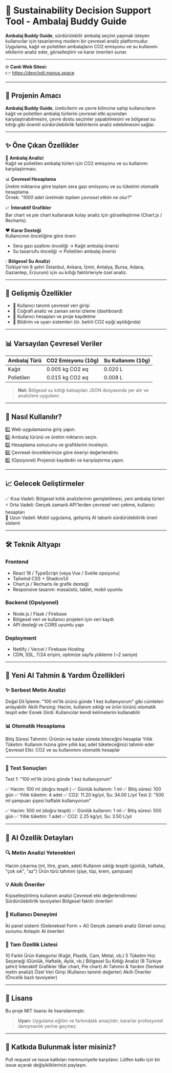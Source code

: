 # 🚀 Sustainability Decision Support Tool - Ambalaj Buddy Guide

**Ambalaj Buddy Guide**, sürdürülebilir ambalaj seçimi yapmak isteyen kullanıcılar için tasarlanmış modern bir çevresel analiz platformudur. Uygulama, kağıt ve polietilen ambalajların CO2 emisyonu ve su kullanımı etkilerini analiz eder, görselleştirir ve karar önerileri sunar.

---

🌐 **Canlı Web Sitesi:**  
👉 https://devclxdi.manus.space

---

## 🎯 Projenin Amacı

**Ambalaj Buddy Guide**, üreticilerin ve çevre bilincine sahip kullanıcıların kağıt ve polietilen ambalaj türlerini çevresel etki açısından karşılaştırabilmesini, çevre dostu seçimler yapabilmesini ve bölgesel su kıtlığı gibi önemli sürdürülebilirlik faktörlerini analiz edebilmesini sağlar.

---

## ✨ Öne Çıkan Özellikler

🌱 **Ambalaj Analizi**  
Kağıt ve polietilen ambalaj türleri için CO2 emisyonu ve su kullanımı karşılaştırması.

📊 **Çevresel Hesaplama**  
Üretim miktarına göre toplam sera gazı emisyonu ve su tüketimi otomatik hesaplama.  
Örnek: *"1000 adet üretimde toplam çevresel etkim ne olur?"*

📈 **İnteraktif Grafikler**  
Bar chart ve pie chart kullanarak kolay analiz için görselleştirme (Chart.js / Recharts).

❤️ **Karar Desteği**  
Kullanıcının önceliğine göre öneri:  
- Sera gazı azaltımı önceliği → Kağıt ambalaj önerisi  
- Su tasarrufu önceliği → Polietilen ambalaj önerisi  

💧 **Bölgesel Su Analizi**  
Türkiye'nin 8 şehri (İstanbul, Ankara, İzmir, Antalya, Bursa, Adana, Gaziantep, Erzurum) için su kıtlığı faktörleriyle özel analiz.

---

## 🌟 Gelişmiş Özellikler

- 🌿 Kullanıcı tanımlı çevresel veri girişi  
- 📌 Coğrafi analiz ve zaman serisi izleme (dashboard)  
- 👥 Kullanıcı hesapları ve proje kaydetme  
- 🔔 Bildirim ve uyarı sistemleri (ör. belirli CO2 eşiği aşıldığında)

---

## 📊 Varsayılan Çevresel Veriler

| Ambalaj Türü | CO2 Emisyonu (10g) | Su Kullanımı (10g) |
|--------------|-------------------|-------------------|
| Kağıt        | 0.005 kg CO2 eq    | 0.020 L           |
| Polietilen   | 0.015 kg CO2 eq    | 0.008 L           |

> **Not:** Bölgesel su kıtlığı katsayıları JSON dosyasında yer alır ve analizlere uygulanır.

---

## 📌 Nasıl Kullanılır?

1️⃣ Web uygulamasına giriş yapın.  
2️⃣ Ambalaj türünü ve üretim miktarını seçin.  
3️⃣ Hesaplama sonucunu ve grafiklerini inceleyin.  
4️⃣ Çevresel önceliklerinize göre öneriyi değerlendirin.  
5️⃣ (Opsiyonel) Projenizi kaydedin ve karşılaştırma yapın.

---

## 📈 Gelecek Geliştirmeler

✅ Kısa Vadeli: Bölgesel kıtlık analizlerinin genişletilmesi, yeni ambalaj türleri  
⚡ Orta Vadeli: Gerçek zamanlı API'lerden çevresel veri çekme, kullanıcı hesapları  
🌟 Uzun Vadeli: Mobil uygulama, gelişmiş AI tabanlı sürdürülebilirlik öneri sistemi  

---
## 🛠️ Teknik Altyapı

### Frontend
- React 18 / TypeScript (veya Vue / Svelte opsiyonu)
- Tailwind CSS + Shadcn/UI
- Chart.js / Recharts ile grafik desteği
- Responsive tasarım: masaüstü, tablet, mobil uyumlu

### Backend (Opsiyonel)
- Node.js / Flask / Firebase
- Bölgesel veri ve kullanıcı projeleri için veri kaydı
- API desteği ve CORS uyumlu yapı

### Deployment
- Netlify / Vercel / Firebase Hosting  
- CDN, SSL, 7/24 erişim, optimize sayfa yükleme (~2 saniye)

 ---

 ## 🧠 Yeni AI Tahmin & Yardım Özellikleri

### ✨ Serbest Metin Analizi

Doğal Dil İşleme: "100 ml'lik ürünü günde 1 kez kullanıyorum" gibi cümleleri anlayabilir
Akıllı Parsing: Hacim, kullanım sıklığı ve ürün türünü otomatik tespit eder
Esnek Girdi: Kullanıcılar kendi kelimelerini kullanabilir

### 📊 Otomatik Hesaplama

Bitiş Süresi Tahmini: Ürünün ne kadar sürede biteceğini hesaplar
Yıllık Tüketim: Kullanım hızına göre yıllık kaç adet tüketeceğinizi tahmin eder
Çevresel Etki: CO2 ve su kullanımını otomatik hesaplar

---
### 🎯 Test Sonuçları

Test 1: "100 ml'lik ürünü günde 1 kez kullanıyorum"

✅ Hacim: 100 ml (doğru tespit )
✅ Günlük kullanım: 1 ml
✅ Bitiş süresi: 100 gün
✅ Yıllık tüketim: 4 adet
✅ CO2: 11.20 kg/yıl, Su: 34.00 L/yıl
Test 2: "500 ml şampuan şişesi haftalık kullanıyorum"

✅ Hacim: 500 ml (doğru tespit)
✅ Günlük kullanım: 1 ml
✅ Bitiş süresi: 500 gün
✅ Yıllık tüketim: 1 adet
✅ CO2: 2.25 kg/yıl, Su: 3.50 L/yıl

---
## 🚀 AI Özellik Detayları

### 🔍 Metin Analizi Yetenekleri

Hacim çıkarma (ml, litre, gram, adet)
Kullanım sıklığı tespiti (günlük, haftalık, "çok sık", "az")
Ürün türü tahmini (şişe, tüp, krem, şampuan)

### 💡 Akıllı Öneriler

Kişiselleştirilmiş kullanım analizi
Çevresel etki değerlendirmesi
Sürdürülebilirlik tavsiyeleri
Bölgesel faktör önerileri

### 🎨 Kullanıcı Deneyimi

İki panel sistemi (Geleneksel Form + AI)
Gerçek zamanlı analiz
Görsel sonuç sunumu
Anlaşılır AI önerileri

### 🌟 Tam Özellik Listesi

10 Farklı Ürün Kategorisi (Kağıt, Plastik, Cam, Metal, vb.)
5 Tüketim Hızı Seçeneği (Günlük, Haftalık, Aylık, vb.)
Bölgesel Su Kıtlığı Analizi (8 Türkiye şehri)
İnteraktif Grafikler (Bar chart, Pie chart)
AI Tahmin & Yardım (Serbest metin analizi)
Özel Veri Girişi (Kullanıcı tanımlı değerler)
Akıllı Öneriler (Öncelik bazlı tavsiyeler)

---
## 📄 Lisans

Bu proje MIT lisansı ile lisanslanmıştır.

> **Uyarı:** Uygulama eğitim ve farkındalık amaçlıdır; kararlar profesyonel danışmanlık yerine geçmez.

---

## 🤝 Katkıda Bulunmak İster misiniz?

Pull request ve issue katkıları memnuniyetle karşılanır. Lütfen katkı için bir issue açarak değişikliklerinizi paylaşın.
